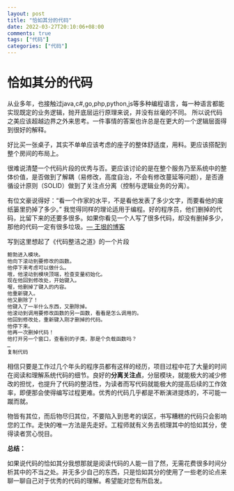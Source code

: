 ```yaml
---
layout: post
title: "恰如其分的代码"
date: 2022-03-27T20:10:06+08:00
comments: true
tags: ["代码"]
categories: ["代码"]
---
```


# 恰如其分的代码

从业多年，也接触过java,c#,go,php,python,js等多种编程语言，每一种语言都能实现既定的业务逻辑，抛开底层运行原理来说，并没有丝毫的不同。 所以说代码之美应该超越边界之外来思考。一件事情的答案也许总是在更大的一个逻辑层面得到很好的解释。

好比买一张桌子，其实不单单应该考虑的座子的整体舒适度，用料。更应该搭配到整个房间的布局上。

很难说清楚一个代码片段的优秀与否。更应该讨论的是在整个服务乃至系统中的整体价值，是否做到了解耦（易修改，高度自治，不会有修改蔓延等问题），是否遵循设计原则（SOLID）做到了关注点分离（控制与逻辑业务的分离）。

有位文豪说得好：“看一个作家的水平，不是看他发表了多少文字，而要看他的废纸篓里扔掉了多少。” 我觉得同样的理论适用于编程。好的程序员，他们删掉的代码，比留下来的还要多很多。如果你看见一个人写了很多代码，却没有删掉多少，那他的代码一定有很多垃圾。[— 王垠的博客](https://link.juejin.cn?target=http%3A%2F%2Fwww.yinwang.org%2Fblog-cn%2F2015%2F11%2F21%2Fprogramming-philosophy)

写到这里想起了《代码整洁之道》的一个片段

```jsx
鲍勃进入模块。
他向下滚动到要修改的函数。
他停下来考虑可以做什么。
哦，他滚动到模块顶端，检查变量初始化。
现在他回到修改处，开始键入。
喔，他删掉了键入的内容。
他重新键入。
他又删除了！
他键入了一半什么东西，又删除掉。
他滚动到调用要修改函数的另一函数，看看是怎么调用的。
他回到修改处，重新键入刚才删掉的代码。
他停下来。
他再一次删掉代码！
他打开另一个窗口，查看别的子类，那是个负载函数吗？
…
复制代码
```

相信只要是工作过几个年头的程序员都有这样的经历，项目过程中花了大量的时间在阅读和理解系统代码的细节。良好的**分离关注点**，分层模块，就能极大的减少修改的担忧，也提升了代码的整洁性，为读者而写代码就能极大的提高后续的工作效率，即便那会使得编写过程更难。优秀的代码几乎都是不断演进提炼的，不可能一蹴而就。

物皆有其位，而后物尽归其位，不要陷入到思考的误区，书写糟糕的代码只会影响您的工作。走快的唯一方法是先走好。工程师就有义务去梳理其中的恰如其分，使得读者赏心悦目。

**总结：** 

如果说代码的恰如其分我想那就是阅读代码的人能一目了然，无需花费很多时间分析其中的不当之处。并无多少自己的东西，只是恰如其分的使用了一些老的论点来聊一聊自己对于优秀的代码的理解。希望能对您有所启发。
